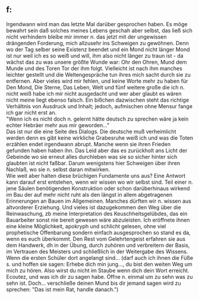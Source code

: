 ## f:
 Irgendwann wird man das letzte Mal darüber gesprochen haben. Es möge bewahrt sein daß solches meines Lebens geschah aber selbst, das ließ sich nicht verhindern bleibe mir immer n. das jetzt mit der ungewissen drängenden Forderung, mich allzusehr ins Schweigen zu gewöhnen. Denn wo der Tag selber seine Existenz beendet und ein Mond nicht länger Mond ist nur weil ich es so weiß und will, ihm also nicht länger zu traun ist - da wächst das zu was unsere größte Wunde war: Ohr den Ohren, Mund dem Munde und des Toren Tor der ihm folgt. Vielleicht ist nach ihm manches leichter gestellt und die Weltengespräche tun ihres mich sacht durch sie zu entfernen. Aber vieles wird mir fehlen, und keine Worte mehr zu haben für Den Mond, Die Sterne, Das Leben, Welt und fünf weitere große die ich n. nicht weiß habe ich mir nicht ausgedacht und wer aber glaubt es wären nicht meine liegt ebenso falsch. Ein bißchen dazwischen steht das richtige Verhältnis von Ausdruck und Inhalt; jedoch, aufmischen ohne Mensur fange ich gar nicht erst an.    
&quot;Wenn ich es nicht doch n. gelernt hätte deutsch zu sprechen wäre ja kein echter Hebräer mehr aus mir geworden...&quot;    
Das ist nur die eine Seite des Dialogs. Die deutsche muß verheimlicht werden denn es gibt keine wirkliche Grabesruhe weiß ich und was die Toten erzählen endet irgendwann abrupt. Manche wenn sie ihren Frieden gefunden haben haben ihn. Das Leid aber das es zurückholt ans Licht der Gebeinde wo sie erneut alles durchleben was sie so sicher hinter sich glaubten ist nicht faßbar. Darum wenigstens hier Schweigen über ihren Nachlaß, wo sie n. selbst daran mitwirken.    
 Wie weit aber halten diese brüchigen Fundamente uns aus? Eine Antwort kann darauf erst entstehen, wenn wir wissen wo wir selbst sind. Teil einer n. jene Säulen benötigenden Konstruktion oder schon darüberhinaus wirkend im Bau der auf mehr nicht ruht als den längst in allem abgetragenen Erinnerungen an Bauen im Allgemeinen. Manches dürften wir n. wissen aus altvorderer Erziehung. Und vieles ist dazugekommen den Weg über die Reinwaschung, zb meine Interpretation des Keuschheitsgelübdes, das ein Bauarbeiter sonst nie bereit gewesen wäre abzuleisten. Ich eröffnete ihnen eine kleine Möglichkeit, apokryph und schlicht gelesen, ohne viel prophetische Offenbarung sondern einfach ausgesprochen so stand es da, wenn es euch überkommt. Den Rest vom Gelehrtengeist erfahren sie aus dem Handwerk, dh in der Übung, durch zuhören und verbreitern der Basis, im Vertrauen des Meisters und schließlich in der Weitergabe des Wissens. Wenn die ersten Schüler dort angelangt sind... (darf auch ich ihnen die Füße s. und hoffen sie sagen: Erhebe dich min jung..., du bist den weiten Weg um mich zu hören. Also wirst du nicht im Staube wenn dich dein Wort erreicht. Ecoutez, und was ich dir zu sagen habe. Öffne n. einmal um zu sehn was zu sehn ist. Doch... verschließe deinen Mund bis dir jemand sagen wird zu sprechen: &quot;Das ist mein Rat, handle danach.&quot;)    
